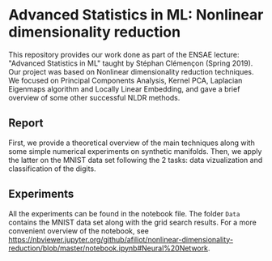 # Advanced Statistics in ML: Nonlinear dimensionality reduction

This repository provides our work done as part of the ENSAE lecture: "Advanced Statistics in ML" taught by Stéphan Clémençon (Spring 2019). Our project was based on Nonlinear dimensionality reduction techniques. We focused on Principal Components Analysis, Kernel PCA, Laplacian Eigenmaps algorithm and Locally Linear Embedding, and gave a brief overview of some other successful NLDR methods. 


## Report

First, we provide a theoretical overview of the main techniques along with some simple numerical experiments on synthetic manifolds. Then, we apply the latter on the MNIST data set following the $2$ tasks: data vizualization and classification of the digits.

## Experiments

All the experiments can be found in the notebook file. The folder `Data` contains the MNIST data set along with the grid search results. For a more convenient overview of the notebook, see https://nbviewer.jupyter.org/github/afiliot/nonlinear-dimensionality-reduction/blob/master/notebook.ipynb#Neural%20Network. 


